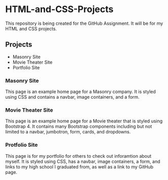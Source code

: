 # HTML-and-CSS-Projects
This repository is being created for the GitHub Assignment. It will be for my HTML and CSS projects.
## Projects
* Masonry Site
* Movie Theater Site
* Portfolio Site
### Masonry Site
This page is an example home page for a Masonry company. It is styled using CSS and contains a navbar, image containers, and a form.
### Movie Theater Site
This page is an example home page for a Movie theater that is styled using Bootstrap 4. It contains many Bootstrap components including but not limited to a navbar, jumbotron, form, cards, and dropdowns.
### Protfolio Site
This page is for my portfolio for others to check out inforamtion about myself. It is styled using CSS, has a navbar, image containers, a form, and links to my high school I graduated from, as well as a link to my GitHub page.
